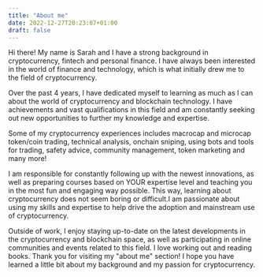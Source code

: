 ```yaml
---
title: "About me"
date: 2022-12-27T20:23:07+01:00
draft: false
---
```

Hi there! My name is Sarah and I have a strong background in cryptocurrency, fintech and personal finance. I have always been interested in the world of finance and technology, which is what initially drew me to the field of cryptocurrency.

Over the past 4 years, I have dedicated myself to learning as much as I can about the world of cryptocurrency and blockchain technology. I have achievements and vast qualifications in this field and am constantly seeking out new opportunities to further my knowledge and expertise.

Some of my cryptocurrency experiences includes macrocap and microcap token/coin trading, technical analysis, onchain sniping, using bots and tools for trading, safety advice, community management, token marketing and many more!

I am responsible for constantly following up with the newest innovations, as well as preparing courses based on YOUR expertise level and teaching you in the most fun and engaging way possible. This way, learning about cryptocurrency does not seem boring or difficult.I am passionate about using my skills and expertise to help drive the adoption and mainstream use of cryptocurrency.

Outside of work, I enjoy staying up-to-date on the latest developments in the cryptocurrency and blockchain space, as well as participating in online communities and events related to this field. I love working out and reading books. Thank you for visiting my "about me" section! I hope you have learned a little bit about my background and my passion for cryptocurrency.
